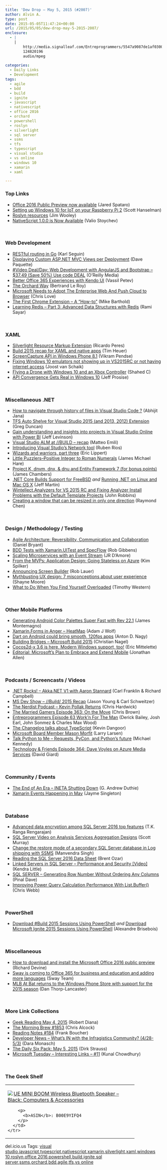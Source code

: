 ```yaml
---
title: 'Dew Drop – May 5, 2015 (#2007)'
author: Alvin A.
type: post
date: 2015-05-05T11:47:24+00:00
url: /2015/05/05/dew-drop-may-5-2015-2007/
enclosure:
  - |
    |
        http://media.signalleaf.com/Entreprogrammers/5547a9087de1af03009f0f89/rss/Episode-63.mp3
        124820196
        audio/mpeg
        
categories:
  - Daily Links
  - Development
tags:
  - agile
  - bdd
  - build
  - ignite
  - javascript
  - nativescript
  - office 2016
  - orchard
  - powershell
  - roslyn
  - silverlight
  - sql server
  - ssms
  - tfs
  - typescript
  - visual studio
  - vs online
  - windows 10
  - xamarin
  - xaml

---
```

### <a name="top"></a>Top Links

  * <a href="http://blogs.office.com/2015/05/04/office-2016-public-preview-now-available/" target="_blank">Office 2016 Public Preview now available</a> (Jared Spataro)
  * <a href="http://feeds.hanselman.com/~/91038102/0/scotthanselman~Setting-up-Windows-for-IoT-on-your-Raspberry-Pi.aspx" target="_blank">Setting up Windows 10 for IoT on your Raspberry Pi 2</a> (Scott Hanselman)
  * <a href="http://feedproxy.google.com/~r/thinqlinq/rss/~3/8Gxook6BHVs/Roslyn-resources" target="_blank">Roslyn resources</a> (Jim Wooley)
  * <a href="http://feedproxy.google.com/~r/Telerik/~3/0SS-a2m-K7I/nativescript-1.0.0-is-now-available" target="_blank">NativeScript 1.0.0 is Now Available</a> (Valio Stoychev)

&nbsp;

### <a name="web"></a>Web Development

  * <a href="http://openmymind.net/RESTful-routing-in-Go" target="_blank">RESTful routing in Go</a> (Karl Seguin)
  * <a href="http://www.davepaquette.com/archive/2015/05/04/displaying-custom-asp-net-mvc-views-per-deployment.aspx?utm_source=rss&utm_medium=rss&utm_campaign=displaying-custom-asp-net-mvc-views-per-deployment" target="_blank">Displaying Custom ASP.NET MVC Views per Deployment</a> (Dave Paquette)
  * <a href="http://feedproxy.google.com/~r/oreilly/news/~3/Asi6ybgr4gI/0636920041801.do" target="_blank">#Video Deal/Day: Web Development with AngularJS and Bootstrap &#8211; $37.49 (Save 50%) Use code DEAL</a> (O&#8217;Reilly Media)
  * <a href="http://feedproxy.google.com/~r/Telerik/~3/haNa_a8MX68/better-office-365-experiences-with-kendo-ui" target="_blank">Better Office 365 Experiences with Kendo UI</a> (Vassil Petev)
  * <a href="http://weblogs.asp.net:80/bleroy/the-orchard-way" target="_blank">The Orchard Way</a> (Bertrand Le Roy)
  * <a href="http://www.love2dev.com/#!article/Microsoft-Needs-to-Adopt-The-Enterprise-Web-And-Push-Cloud-to-Browser" target="_blank">Microsoft Needs to Adopt The Enterprise Web And Push Cloud to Browser</a> (Chris Love)
  * <a href="http://www.codeproject.com/Articles/988083/The-First-Chrome-Extension-A-How-to" target="_blank">The First Chrome Extension &#8211; A &#8220;How-to&#8221;</a> (Mike Barthold)
  * <a href="http://feedproxy.google.com/~r/CanDevs/~3/r7mXpaqMCuc/learning-redis-part-3-advanced-data-structures-with-redis.aspx" target="_blank">Learning Redis &#8211; Part 3: Advanced Data Structures with Redis</a> (Rami Sayar)

&nbsp;

### <a name="silverlight"></a>XAML

  * <a href="http://weblogs.asp.net:80/ricardoperes/silverlight-resource-markup-extension" target="_blank">Silverlight Resource Markup Extension</a> (Ricardo Peres)
  * <a href="http://feeds.timheuer.com/~r/timheuer/~3/3aD-i6HZD1U/xaml-microsoft-build-2015-recap-summary.aspx" target="_blank">Build 2015 recap for XAML and native apps</a> (Tim Heuer)
  * <a href="http://feedproxy.google.com/~r/netCurryRecentArticles/~3/jQr1IQ8Gnlk/ShowArticle.aspx" target="_blank">ScreenCapture API in Windows Phone 8.1</a> (Vikram Pendse)
  * <a href="http://feedproxy.google.com/~r/blogspot/dotnetbyexample/~3/Dutcq-n2cOQ/fixing-windows-10-emulators-not-showing.html" target="_blank">Fixing Windows 10 emulators not showing up in VS2015RC or not having internet access</a> (Joost van Schaik)
  * <a href="http://wakeupandcode.com/flying-a-drone-with-windows-10-and-an-xbox-controller/" target="_blank">Flying a Drone with Windows 10 and an Xbox Controller</a> (Shahed C)
  * <a href="http://www.wintellect.com/devcenter/jprosise/api-convergence-gets-real-in-windows-10" target="_blank">API Convergence Gets Real in Windows 10</a> (Jeff Prosise)

&nbsp;

### <a name="dotnet"></a>Miscellaneous .NET

  * <a href="http://dailydotnettips.com/2015/05/04/how-to-navigate-through-history-of-files-in-visual-studio-code/" target="_blank">How to navigate through history of files in Visual Studio Code ?</a> (Abhijit Jana)
  * <a href="http://channel9.msdn.com/coding4fun/blog/TFS-Auto-Shelve-for-Visual-Studio-2015-and-2013-2012-Extension" target="_blank">TFS Auto Shelve for Visual Studio 2015 (and 2013, 2012) Extension</a> (Greg Duncan)
  * <a href="http://blogs.msdn.com/b/visualstudioalm/archive/2015/05/04/gain-understanding-and-insights-into-projects-in-visual-studio-online-with-power-bi.aspx" target="_blank">Gain understanding and insights into projects in Visual Studio Online with Power BI</a> (Jeff Levinson)
  * <a href="http://feedproxy.google.com/~r/MattsAlmSpace/~3/5hzfZvrPlK4/visual-studio-alm-at-build-recap.html" target="_blank">Visual Studio ALM at //BUILD – recap</a> (Matteo Emili)
  * <a href="http://blogs.msdn.com/b/visualstudio/archive/2015/05/04/introducing-visual-studio-s-network-tool.aspx" target="_blank">Introducing Visual Studio’s Network tool</a> (Ruben Rios)
  * <a href="http://ericlippert.com/2015/05/04/wizards-and-warriors-part-three/" target="_blank">Wizards and warriors, part three</a> (Eric Lippert)
  * <a href="http://feedproxy.google.com/~r/BlackRabbitCoder/~3/cJxnpHdptbg/little-puzzlersndashpositive-integer-to-roman-numerals.aspx" target="_blank">Little Puzzlers–Positive Integer to Roman Numerals</a> (James Michael Hare)
  * <a href="http://jameschambers.com/2015/05/project-k-dnvm-dnx-dnu-and-entity-framework-7-for-bonus-points/" target="_blank">Project K, dnvm, dnx, & dnu and Entity Framework 7 (for bonus points)</a> (James Chambers)
  * <a href="http://www.infoq.com/news/2015/05/net-CoreCLR-FreeBSD?utm_campaign=infoq_content&utm_source=infoq&utm_medium=feed&utm_term=global" target="_blank">.NET Core Builds Support for FreeBSD</a> _and_ <a href="http://www.infoq.com/news/2015/05/NET-Linux-Mac?utm_campaign=infoq_content&utm_source=infoq&utm_medium=feed&utm_term=global" target="_blank">Running .NET on Linux and Mac OS X</a> (Jeff Martin)
  * <a href="http://www.wintellect.com/devcenter/jrobbins/wintellect-analyzers-for-vs-2015-rc-and-fixing-analyzer-install-problems-with-the-default-template-projects" target="_blank">Wintellect.Analyzers for VS 2015 RC and Fixing Analyzer Install Problems with the Default Template Projects</a> (John Robbins)
  * <a href="http://blogs.msdn.com/b/oldnewthing/archive/2015/05/04/10611928.aspx" target="_blank">Creating a window that can be resized in only one direction</a> (Raymond Chen)

&nbsp;

### <a name="design"></a>Design / Methodology / Testing

  * <a href="http://www.infoq.com/news/2015/05/agile-architecture?utm_campaign=infoq_content&utm_source=infoq&utm_medium=feed&utm_term=global" target="_blank">Agile Architecture: Reversibility, Communication and Collaboration</a> (Daniel Bryant)
  * <a href="http://arteksoftware.com/bdd-tests-with-xamarin-uitest-and-specflow/" target="_blank">BDD Tests with Xamarin.UITest and SpecFlow</a> (Rob Gibbens)
  * <a href="http://www.thoughtworks.com/insights/blog/scaling-microservices-event-stream" target="_blank">Scaling Microservices with an Event Stream</a> (JR D’Amore)
  * <a href="http://blogs.msdn.com/b/microsoft_press/archive/2015/05/04/from-the-mvps-application-design-going-stateless-on-azure.aspx" target="_blank">From the MVPs: Application Design: Going Stateless on Azure</a> (Kim Spilker)
  * <a href="http://feedproxy.google.com/~r/Telerik/~3/4pDhmVwVx2A/announcing-screen-builder" target="_blank">Announcing Screen Builder</a> (Rob Lauer)
  * <a href="http://www.webdesignerdepot.com/2015/05/mythbusting-ux-design-7-misconceptions-about-user-experience/" target="_blank">Mythbusting UX design: 7 misconceptions about user experience</a> (Shayne Moore)
  * <a href="http://www.stickyminds.com/article/what-do-when-you-find-yourself-overloaded" target="_blank">What to Do When You Find Yourself Overloaded</a> (Timothy Western)

&nbsp;

### <a name="mobile"></a>Other Mobile Platforms

  * <a href="http://motzcod.es/post/118133008816" target="_blank">Generating Android Color Palettes Super Fast with Rev 22.1</a> (James Montemagno)
  * <a href="https://www.SyntaxIsMyUI.com/xamarin-forms-in-anger-heatmap/" target="_blank">Xamarin.Forms in Anger – HeatMap</a> (Adam J Wolf)
  * <a href="http://feedproxy.google.com/~r/pocketnow/~3/NojF7Co9gNQ/dart-on-android" target="_blank">Dart on Android could bring smooth, 120fps apps</a> (Anton D. Nagy)
  * <a href="http://weblogs.thinktecture.com/cnagel/2015/05/buildingbridges.html" target="_blank">Building Bridges &#8211; Microsoft Build 2015</a> (Christian Nagel)
  * <a href="https://msopentech.com/blog/2015/05/04/cocos2d-x-3-6-is-here-modern-windows-support-too/" target="_blank">Cocos2d-x 3.6 is here, Modern Windows support, too!</a> (Eric Mittelette)
  * <a href="http://www.infoq.com/news/2015/05/Microsoft-Strategy?utm_campaign=infoq_content&utm_source=infoq&utm_medium=feed&utm_term=global" target="_blank">Editorial: Microsoft’s Plan to Embrace and Extend Mobile</a> (Jonathan Allen)

&nbsp;

### <a name="podcasts"></a>Podcasts / Screencasts / Videos

  * <a href="http://www.dotnetrocks.com/default.aspx?ShowNum=1134" target="_blank">.NET Rocks! &#8211; Akka.NET V1 with Aaron Stannard</a> (Carl Franklin & Richard Campbell)
  * <a href="http://msdevshow.com/2015/05/build-2015-recap/" target="_blank">MS Dev Show &#8211; //Build/ 2015 Recap</a> (Jason Young & Carl Schweitzer)
  * <a href="http://nerdist.libsyn.com/kevin-pollak-returns" target="_blank">The Nerdist Podcast &#8211; Kevin Pollak Returns</a> (Chris Hardwick)
  * <a href="http://www.themarriedgamers.net/the-married-gamers-episode-363-on-the-move/" target="_blank">The Married Gamers Episode 363: On the Move</a> (Chris Brown)
  * <a href="http://media.signalleaf.com/Entreprogrammers/5547a9087de1af03009f0f89/rss/Episode-63.mp3" target="_blank">Entreprogrammers Episode 63 Work&#8217;n For The Man</a> (Derick Bailey, Josh Earl, John Sonmez & Charles Max Wood)
  * <a href="http://feedproxy.google.com/~r/blueskyonmars/all/~3/VH8rby9NvM4/" target="_blank">The Changelog talks about TypeScript</a> (Kevin Dangoor)
  * <a href="http://channel9.msdn.com/Blogs/LarryLarsen/Microsoft-Board-Member-Mason-Morfit" target="_blank">Microsoft Board Member Mason Morfit</a> (Larry Larsen)
  * <a href="http://www.talkpythontome.com/episodes/show/6" target="_blank">Talk Python to Me &#8211; Requests, PyCon, and Python&#8217;s future</a> (Michael Kennedy)
  * <a href="http://technologyandfriends.com/SubText/archive/2015/05/04/tf364.aspx" target="_blank">Technology & Friends Episode 364: Dave Voyles on Azure Media Services</a> (David Giard)

&nbsp;

### <a name="events"></a>Community / Events

  * <a href="http://feeds.devhammer.net/~r/devhammer/~3/35n7BFpTa10/the-end-of-an-era---ineta-shutting-down" target="_blank">The End of An Era &#8211; INETA Shutting Down</a> (G. Andrew Duthie)
  * <a href="http://blog.xamarin.com/xamarin-events-happening-in-may/" target="_blank">Xamarin Events Happening in May</a> (Jayme Singleton)

&nbsp;

### <a name="sql"></a>Database

  * <a href="http://research.microsoft.com/en-us/news/headlines/sql-2016-encryption_20150504.aspx" target="_blank">Advanced data encryption among SQL Server 2016 top features</a> (T.K. Ranga Rengarajan)
  * <a href="http://feedproxy.google.com/~r/MSSQLTips-LatestSqlServerTips/~3/dbMbgaa3sps/tip.asp" target="_blank">SQL Server Video on Analysis Services Aggregation Designs</a> (Scott Murray)
  * <a href="http://feedproxy.google.com/~r/MSSQLTips-LatestSqlServerTips/~3/qLeSkmhk7xU/tip.asp" target="_blank">Change the restore mode of a secondary SQL Server database in Log shipping with SSMS</a> (Manvendra Singh)
  * <a href="http://feedproxy.google.com/~r/BrentOzar-SqlServerDba/~3/koEQQO4dv78/" target="_blank">Reading the SQL Server 2016 Data Sheet</a> (Brent Ozar)
  * <a href="http://feedproxy.google.com/~r/BrentOzar-SqlServerDba/~3/fORFupeahz0/" target="_blank">Linked Servers in SQL Server – Performance and Security [Video]</a> (Kendra Little)
  * <a href="http://blog.sqlauthority.com/2015/05/05/sql-server-generating-row-number-without-ordering-any-columns/" target="_blank">SQL SERVER – Generating Row Number Without Ordering Any Columns</a> (Pinal Dave)
  * <a href="https://cwebbbi.wordpress.com/2015/05/05/improving-power-query-calculation-performance-with-list-buffer/" target="_blank">Improving Power Query Calculation Performance With List.Buffer()</a> (Chris Webb)

&nbsp;

### <a name="ps"></a>PowerShell

  * <a href="https://alexandrebrisebois.wordpress.com/2015/05/04/download-build-2015-sessions-using-powershell/" target="_blank">Download #Build 2015 Sessions Using PowerShell</a> _and_ <a href="https://alexandrebrisebois.wordpress.com/2015/05/04/download-microsoft-ignite-2015-sessions-using-powershell/" target="_blank">Download Microsoft Ignite 2015 Sessions Using PowerShell</a> (Alexandre Brisebois)

&nbsp;

### <a name="misc"></a>Miscellaneous

  * <a href="http://feedproxy.google.com/~r/wmexperts/~3/5m3wWMz3he0/story01.htm" target="_blank">How to download and install the Microsoft Office 2016 public preview</a> (Richard Devine)
  * <a href="http://blogs.office.com/2015/05/04/sway-announces-office-365-and-languages/" target="_blank">Sway is coming to Office 365 for business and education and adding more languages</a> (Sway Team)
  * <a href="http://feedproxy.google.com/~r/wmexperts/~3/vl8cLzMg2Y8/story01.htm" target="_blank">MLB At Bat returns to the Windows Phone Store with support for the 2015 season</a> (Dan Thorp-Lancaster)

&nbsp;

### <a name="links"></a>More Link Collections

  * <a href="http://feeds.regulargeek.com/~r/RegularGeek/~3/HK7xbqBsxGE/" target="_blank">Geek Reading May 4, 2015</a> (Robert Diana)
  * <a href="http://feedproxy.google.com/~r/ReflectivePerspective/~3/Kn1HvwfJZHA/" target="_blank">The Morning Brew #1853</a> (Chris Alcock)
  * <a href="http://www.frankysnotes.com/2015/05/reading-notes-184.html" target="_blank">Reading Notes #184</a> (Frank Boucher)
  * <a href="http://www.infragistics.com/community/blogs/d-coding/archive/2015/05/04/developer-news-what-39-s-in-with-the-infragistics-community-4-28-5-3.aspx" target="_blank">Developer News &#8211; What&#8217;s IN with the Infragistics Community? (4/28-5/3)</a> (Dara Monasch)
  * <a href="http://www.dirkstrauss.com/the-daily-six-pack/navigate-visual-studio-file-history" target="_blank">The Daily Six Pack: May 5, 2015</a> (Dirk Strauss)
  * <a href="http://feedproxy.google.com/~r/kunal2383/~3/YwV_wixtYJE/microsoft-tuesday-top-news-11.html" target="_blank">Microsoft Tuesday &#8211; Interesting Links &#8211; #11</a> (Kunal Chowdhury)

&nbsp;

### <a name="shelf"></a>The Geek Shelf

<div id="scid:7dc1bd33-94bd-46fd-a20b-0131235bcd47:78afe6fe-3a4c-4075-b879-9b00db1c40eb" class="wlWriterEditableSmartContent" style="float: none; padding-bottom: 0px; padding-top: 0px; padding-left: 0px; margin: 0px; display: inline; padding-right: 0px">
  <table cellspacing="0" cellpadding="2" width="400" border="0" unselectable="on">
    <tr>
      <td valign="top" width="400">
        <p>
          <a title="UE MINI BOOM Wireless Bluetooth Speaker - Black: Computers & Accessories" href="http://www.amazon.com/exec/obidos/ASIN/B00E9YIFQ4/alvinashcraft-20"><img data-recalc-dims="1" decoding="async" src="https://i0.wp.com/images.amazon.com/images/P/B00E9YIFQ4.01.MZZZZZZZ.jpg?w=660" border="0" align="left" style="float:left" />UE MINI BOOM Wireless Bluetooth Speaker &#8211; Black: Computers & Accessories</a>
        </p>
        
        <p>
          <b>ASIN</b>: B00E9YIFQ4
        </p>
      </td>
    </tr>
  </table>
</div>

<div id="scid:0767317B-992E-4b12-91E0-4F059A8CECA8:9609f828-e1b7-453c-ae35-9ac86606973b" class="wlWriterEditableSmartContent" style="float: none; padding-bottom: 0px; padding-top: 0px; padding-left: 0px; margin: 0px; display: inline; padding-right: 0px">
  del.icio.us Tags: <a href="http://del.icio.us/popular/visual+studio" rel="tag">visual studio</a>,<a href="http://del.icio.us/popular/javascript" rel="tag">javascript</a>,<a href="http://del.icio.us/popular/typescript" rel="tag">typescript</a>,<a href="http://del.icio.us/popular/nativescript" rel="tag">nativescript</a>,<a href="http://del.icio.us/popular/xamarin" rel="tag">xamarin</a>,<a href="http://del.icio.us/popular/silverlight" rel="tag">silverlight</a>,<a href="http://del.icio.us/popular/xaml" rel="tag">xaml</a>,<a href="http://del.icio.us/popular/windows+10" rel="tag">windows 10</a>,<a href="http://del.icio.us/popular/roslyn" rel="tag">roslyn</a>,<a href="http://del.icio.us/popular/office+2016" rel="tag">office 2016</a>,<a href="http://del.icio.us/popular/powershell" rel="tag">powershell</a>,<a href="http://del.icio.us/popular/build" rel="tag">build</a>,<a href="http://del.icio.us/popular/ignite" rel="tag">ignite</a>,<a href="http://del.icio.us/popular/sql+server" rel="tag">sql server</a>,<a href="http://del.icio.us/popular/ssms" rel="tag">ssms</a>,<a href="http://del.icio.us/popular/orchard" rel="tag">orchard</a>,<a href="http://del.icio.us/popular/bdd" rel="tag">bdd</a>,<a href="http://del.icio.us/popular/agile" rel="tag">agile</a>,<a href="http://del.icio.us/popular/tfs" rel="tag">tfs</a>,<a href="http://del.icio.us/popular/vs+online" rel="tag">vs online</a>
</div>